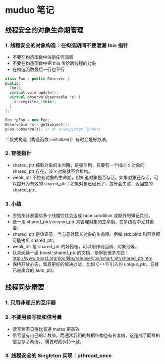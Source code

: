# muduo 笔记

## 线程安全的对象生命期管理

### 1. 线程安全的对象构造：在构造期间不要泄漏 this 指针

- 不要在构造函数中注册任何回调
- 不要在构造函数中把 this 传给跨线程的对象
- 在构造函数最后一行也不行

```cpp
class Foo : public Observer {
public:
  Foo();
  virtual void update();
  virtual observe(Observable *s) {
    s->register_(this);
  }
};

Foo *pFoo = new Foo;
Observable *s = getSubject();
pFoo->observe(s); // or s->register_(pFoo);
```

二段式构造（构造函数+initialize()）有时会是好办法。

### 2. 智能指针

- shared_ptr 控制对象的生命期，是强引用，只要有一个指向 x 对象的 shared_ptr 存在，该 x 对象就不会析构。
- weak_ptr 不控制对象的生命期，但知道对象是否存活。如果对象还存活，可以提升为有效的 shared_ptr；如果对象已经死了，提升会失败，返回空的 shared_ptr。

### 3. 小结

- 原始指针暴露给多个线程往往会造成 race condition 或额外的簿记负担。
- 统一用 shared_ptr//scoped_ptr 来管理对象的生命期，在多线程中尤其重要。
- shared_ptr 是值语意，当心意外延长对象的生命期。例如 std::bind 和容器都可能拷贝 shared_ptr。
- weak_ptr 是 shared_ptr 的好搭档，可以用作弱回调、对象池等。
- 认真阅读一遍 boost::shared_ptr 的文档，能学到很多东西：
  http://www.boost.org/doc/libs/release/libs/smart_ptr/shared_ptr.htm
- 保持开放心态，留意更好的解决办法，比如 C++11 引入的 unique_ptr。忘掉已被废弃的 auto_ptr。

## 线程同步精要

### 1. 只用非递归的互斥器

### 2. 不要用读写锁和信号量

- 读写锁不见得比普通 mutex 更高效
- 信号量有自己的计数值，而通常我们的数据结构也有长度值，这造成了同样的信息存了两份，，需要时刻保持一致。

### 3. 线程安全的 Singleton 实现：pthread_once



